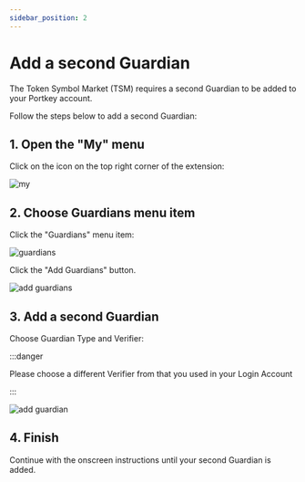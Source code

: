 ```yaml
---
sidebar_position: 2
---
```


# Add a second Guardian

The Token Symbol Market (TSM) requires a second Guardian to be added to your Portkey account.

Follow the steps below to add a second Guardian:

## 1. Open the "My" menu

Click on the icon on the top right corner of the extension:

![my](/img/portkey-my.png)

## 2. Choose Guardians menu item

Click the "Guardians" menu item:

![guardians](/img/portkey-guardians.png)

Click the "Add Guardians" button.

![add guardians](/img/portkey-add-guardians-button.png)

## 3. Add a second Guardian

Choose Guardian Type and Verifier:

:::danger

Please choose a different Verifier from that you used in your Login Account

:::

![add guardian](/img/portkey-add-guardian.png)

## 4. Finish

Continue with the onscreen instructions until your second Guardian is added.
